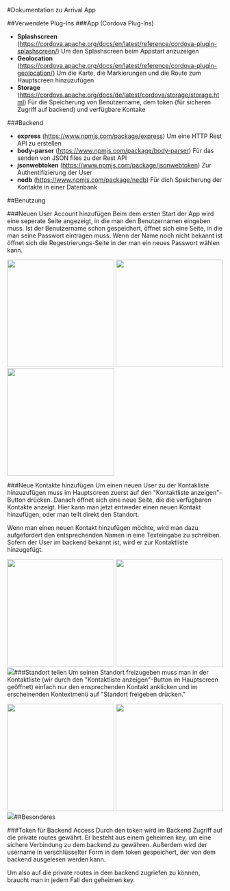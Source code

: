 #Dokumentation zu Arrival App

##Verwendete Plug-Ins
###App (Cordova Plug-Ins)
- **Splashscreen** (https://cordova.apache.org/docs/en/latest/reference/cordova-plugin-splashscreen/)
    Um den Splashscreen beim Appstart anzuzeigen
- **Geolocation** (https://cordova.apache.org/docs/en/latest/reference/cordova-plugin-geolocation/)
    Um die Karte, die Markierungen und die Route zum Hauptscreen hinzuzufügen
- **Storage** (https://cordova.apache.org/docs/de/latest/cordova/storage/storage.html)
    Für die Speicherung von Benutzername, dem token (für sicheren Zugriff auf backend) und verfügbare Kontake
    
###Backend
- **express** (https://www.npmjs.com/package/express)
    Um eine HTTP Rest API zu erstellen
- **body-parser** (https://www.npmjs.com/package/body-parser)
    Für das senden von JSON files zu der Rest API
- **jsonwebtoken** (https://www.npmjs.com/package/jsonwebtoken)
    Zur Authentifizierung der User
- **nedb** (https://www.npmjs.com/package/nedb)
    Für dich Speicherung der Kontakte in einer Datenbank
    
##Benutzung

###Neuen User Account hinzufügen
Beim dem ersten Start der App wird eine seperate Seite angezeigt, in die man den Benutzernamen eingeben muss.
Ist der Benutzername schon gespeichert, öffnet sich eine Seite, in die man seine Passwort eintragen muss.
Wenn der Name noch nicht bekannt ist öffnet sich die Regestrierungs-Seite in der man ein neues Passwort wählen kann.

<img src="https://github.com/marcjako/ArrivalApp/blob/feat_docs/documentation/pictures/sampleScreenshot.png" width="250">
<img src="https://github.com/marcjako/ArrivalApp/blob/feat_docs/documentation/pictures/sampleScreenshot.png" width="250">
<img src="https://github.com/marcjako/ArrivalApp/blob/feat_docs/documentation/pictures/sampleScreenshot.png" width="250">

###Neue Kontakte hinzufügen
Um einen neuen User zu der Kontakliste hinzuzufügen muss im Hauptscreen zuerst auf den "Kontaktliste anzeigen"-Button drücken. Danach öffnet sich eine neue Seite, die die verfügbaren Kontakte anzeigt. Hier kann man jetzt entweder einen neuen Kontakt hinzufügen, oder man teilt direkt den Standort.

Wenn man einen neuen Kontakt hinzufügen möchte, wird man dazu aufgefordert den entsprechenden Namen in eine Texteingabe zu schreiben. Sofern der User im backend bekannt ist, wird er zur Kontaktliste hinzugefügt.

<img src="https://github.com/marcjako/ArrivalApp/blob/feat_docs/documentation/pictures/sampleScreenshot.png" width="250">
<img src="https://github.com/marcjako/ArrivalApp/blob/feat_docs/documentation/pictures/sampleScreenshot.png" width="250">
<img src="https://github.com/marcjako/ArrivalApp/blob/feat_docs/documentation/pictures/sampleScreenshot.png" wid

###Standort teilen
Um seinen Standort freizugeben muss man in der Kontaktliste (wir durch den "Kontaktliste anzeigen"-Button im Hauptscreen geöffnet) einfach nur den ensprechenden Kontakt anklicken und im erscheinenden Kontextmenü auf "Standort freigeben drücken."

<img src="https://github.com/marcjako/ArrivalApp/blob/feat_docs/documentation/pictures/sampleScreenshot.png" width="250">
<img src="https://github.com/marcjako/ArrivalApp/blob/feat_docs/documentation/pictures/sampleScreenshot.png" width="250">
<img src="https://github.com/marcjako/ArrivalApp/blob/feat_docs/documentation/pictures/sampleScreenshot.png" wid

##Besonderes

###Token für Backend Access
Durch den token wird im Backend Zugriff auf die private routes gewährt. Er besteht aus einem geheimen key, um eine sichere Verbindung zu dem backend zu gewähren. Außerdem wird der username in verschlüsselter Form in dem token gespeichert, der von dem backend ausgelesen werden kann.

Um also auf die private routes in dem backend zugriefen zu können, braucht man in jedem Fall den geheimen key.
